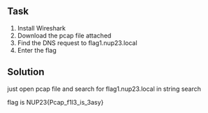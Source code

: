 ## Task

1. Install Wireshark
2. Download the pcap file attached
3. Find the DNS request to flag1.nup23.local
4. Enter the flag

## Solution

just open pcap file and search for flag1.nup23.local in string search

flag is NUP23{Pcap_f1l3_is_3asy}